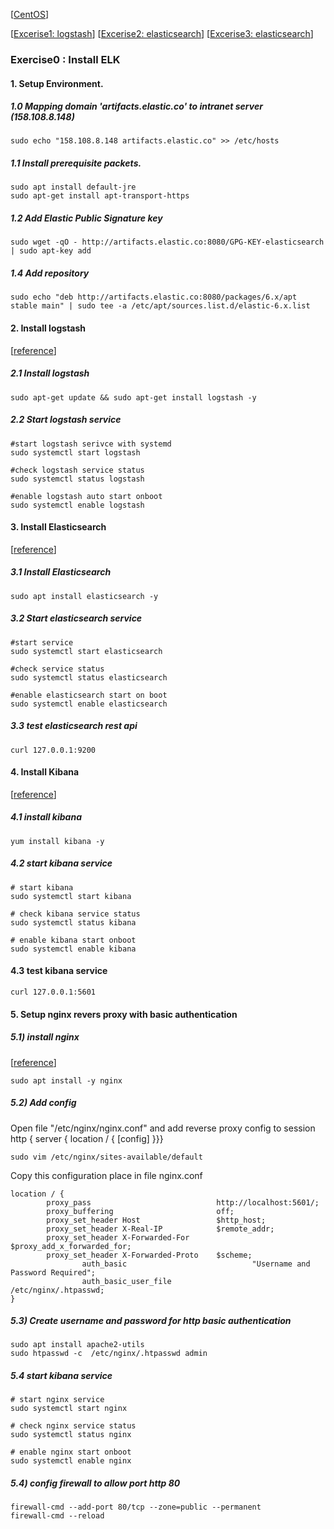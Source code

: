 [[CentOS](README.md)]

[[Excerise1: logstash](exercise-1)]
[[Excerise2: elasticsearch](exercise-2)]
[[Excerise3: elasticsearch](exercise-3)]

### Exercise0 : Install ELK 

#### 1. Setup Environment. 

##### 1.0 Mapping domain 'artifacts.elastic.co' to intranet server (158.108.8.148)
```
sudo echo "158.108.8.148 artifacts.elastic.co" >> /etc/hosts
```

##### 1.1 Install prerequisite packets.

```
sudo apt install default-jre
sudo apt-get install apt-transport-https
```

##### 1.2 Add Elastic Public Signature key
```
sudo wget -qO - http://artifacts.elastic.co:8080/GPG-KEY-elasticsearch | sudo apt-key add 
```

##### 1.4 Add repository
```
sudo echo "deb http://artifacts.elastic.co:8080/packages/6.x/apt stable main" | sudo tee -a /etc/apt/sources.list.d/elastic-6.x.list
```


#### 2. Install logstash
[[reference](https://www.elastic.co/guide/en/logstash/current/installing-logstash.html)]

##### 2.1 Install logstash
```
sudo apt-get update && sudo apt-get install logstash -y
```

##### 2.2 Start logstash service
```
#start logstash serivce with systemd 
sudo systemctl start logstash

#check logstash service status
sudo systemctl status logstash

#enable logstash auto start onboot
sudo systemctl enable logstash 
```


#### 3. Install Elasticsearch
[[reference](https://www.elastic.co/guide/en/elasticsearch/reference/current/deb.html)]


##### 3.1 Install Elasticsearch
```
sudo apt install elasticsearch -y 
```

##### 3.2 Start elasticsearch service
```
#start service
sudo systemctl start elasticsearch 

#check service status
sudo systemctl status elasticsearch

#enable elasticsearch start on boot
sudo systemctl enable elasticsearch
```

##### 3.3 test elasticsearch rest api
```
curl 127.0.0.1:9200
```

#### 4. Install Kibana
[[reference](https://www.elastic.co/guide/en/kibana/current/rpm.html)]


##### 4.1 install kibana
```
yum install kibana -y
```

##### 4.2 start kibana service
```
# start kibana
sudo systemctl start kibana

# check kibana service status
sudo systemctl status kibana

# enable kibana start onboot
sudo systemctl enable kibana 
```

#### 4.3 test kibana service
```
curl 127.0.0.1:5601
```

#### 5. Setup nginx revers proxy with basic authentication

##### 5.1) install nginx
[[reference](https://community.openhab.org/t/using-nginx-reverse-proxy-authentication-and-https/14542)]

```
sudo apt install -y nginx
```

##### 5.2) Add config

Open file "/etc/nginx/nginx.conf" and add reverse proxy config to session http { server { location / { [config] }}} 
```
sudo vim /etc/nginx/sites-available/default
```

Copy this configuration place in file nginx.conf
```
location / {
		proxy_pass                            http://localhost:5601/;
		proxy_buffering                       off;
		proxy_set_header Host                 $http_host;
		proxy_set_header X-Real-IP            $remote_addr;
		proxy_set_header X-Forwarded-For      $proxy_add_x_forwarded_for;
		proxy_set_header X-Forwarded-Proto    $scheme;
                auth_basic                            "Username and Password Required";
                auth_basic_user_file                  /etc/nginx/.htpasswd;
}
```

##### 5.3) Create username and password for http basic authentication

```
sudo apt install apache2-utils
sudo htpasswd -c  /etc/nginx/.htpasswd admin
```

##### 5.4 start kibana service
```
# start nginx service
sudo systemctl start nginx

# check nginx service status
sudo systemctl status nginx

# enable nginx start onboot
sudo systemctl enable nginx
```

##### 5.4) config firewall to allow port http 80
```
firewall-cmd --add-port 80/tcp --zone=public --permanent
firewall-cmd --reload
```

